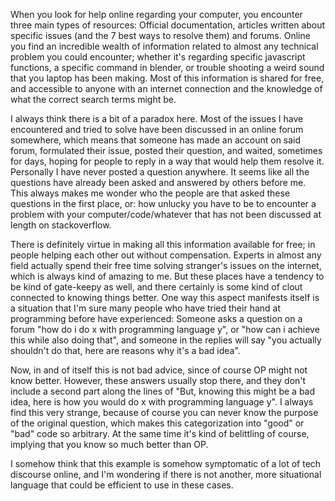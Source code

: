 When you look for help online regarding your computer, you encounter three main types of resources: Official documentation, articles written about specific issues (and the 7 best ways to resolve them) and forums. Online you find an incredible wealth of information related to almost any technical problem you could encounter; whether it's regarding specific javascript functions, a specific command in blender, or trouble shooting a weird sound that you laptop has been making. Most of this information is shared for free, and accessible to anyone with an internet connection and the knowledge of what the correct search terms might be.

I always think there is a bit of a paradox here. Most of the issues I have encountered and tried to solve have been discussed in an online forum somewhere, which means that someone has made an account on said forum, formulated their issue, posted their question, and waited, sometimes for days, hoping for people to reply in a way that would help them resolve it. Personally I have never posted a question anywhere. It seems like all the questions have already been asked and answered by others before me. This always makes me wonder who the people are that asked these questions in the first place, or: how unlucky you have to be to encounter a problem with your computer/code/whatever that has not been discussed at length on stackoverflow.

There is definitely virtue in making all this information available for free; in people helping each other out without compensation. Experts in almost any field actually spend their free time solving stranger's issues on the internet, which is always kind of amazing to me. But these places have a tendency to be kind of gate-keepy as well, and there certainly is some kind of clout connected to knowing things better. One way this aspect manifests itself is a situation that I'm sure many people who have tried their hand at programming before have experienced: Someone asks a question on a forum "how do i do x with programming language y", or "how can i achieve this while also doing that", and someone in the replies will say "you actually shouldn't do that, here are reasons why it's a bad idea". 

Now, in and of itself this is not bad advice, since of course OP might not know better. However, these answers usually stop there, and they don't include a second part along the lines of "But, knowing this might be a bad idea, here is how you would do x with programming language y". I always find this very strange, because of course you can never know the purpose of the original question, which makes this categorization into "good" or "bad" code so arbitrary. At the same time it's kind of belittling of course, implying that you know so much better than OP.

I somehow think that this example is somehow symptomatic of a lot of tech discourse online, and I'm wondering if there is not another, more situational language that could be efficient to use in these cases.